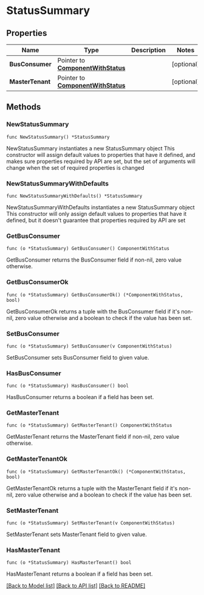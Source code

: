 # StatusSummary

## Properties

Name | Type | Description | Notes
------------ | ------------- | ------------- | -------------
**BusConsumer** | Pointer to [**ComponentWithStatus**](ComponentWithStatus.md) |  | [optional]
**MasterTenant** | Pointer to [**ComponentWithStatus**](ComponentWithStatus.md) |  | [optional]

## Methods

### NewStatusSummary

`func NewStatusSummary() *StatusSummary`

NewStatusSummary instantiates a new StatusSummary object
This constructor will assign default values to properties that have it defined,
and makes sure properties required by API are set, but the set of arguments
will change when the set of required properties is changed

### NewStatusSummaryWithDefaults

`func NewStatusSummaryWithDefaults() *StatusSummary`

NewStatusSummaryWithDefaults instantiates a new StatusSummary object
This constructor will only assign default values to properties that have it defined,
but it doesn't guarantee that properties required by API are set

### GetBusConsumer

`func (o *StatusSummary) GetBusConsumer() ComponentWithStatus`

GetBusConsumer returns the BusConsumer field if non-nil, zero value otherwise.

### GetBusConsumerOk

`func (o *StatusSummary) GetBusConsumerOk() (*ComponentWithStatus, bool)`

GetBusConsumerOk returns a tuple with the BusConsumer field if it's non-nil, zero value otherwise
and a boolean to check if the value has been set.

### SetBusConsumer

`func (o *StatusSummary) SetBusConsumer(v ComponentWithStatus)`

SetBusConsumer sets BusConsumer field to given value.

### HasBusConsumer

`func (o *StatusSummary) HasBusConsumer() bool`

HasBusConsumer returns a boolean if a field has been set.

### GetMasterTenant

`func (o *StatusSummary) GetMasterTenant() ComponentWithStatus`

GetMasterTenant returns the MasterTenant field if non-nil, zero value otherwise.

### GetMasterTenantOk

`func (o *StatusSummary) GetMasterTenantOk() (*ComponentWithStatus, bool)`

GetMasterTenantOk returns a tuple with the MasterTenant field if it's non-nil, zero value otherwise
and a boolean to check if the value has been set.

### SetMasterTenant

`func (o *StatusSummary) SetMasterTenant(v ComponentWithStatus)`

SetMasterTenant sets MasterTenant field to given value.

### HasMasterTenant

`func (o *StatusSummary) HasMasterTenant() bool`

HasMasterTenant returns a boolean if a field has been set.

[[Back to Model list]](../README.md#documentation-for-models) [[Back to API list]](../README.md#documentation-for-api-endpoints) [[Back to README]](../README.md)
